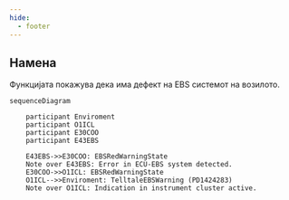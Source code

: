 ```yaml
---
hide:
  - footer
---
```


## Намена

Функцијата покажува дека има дефект на EBS системот на возилото.

``` mermaid
sequenceDiagram
    
    participant Enviroment
    participant O1ICL
    participant E30COO
    participant E43EBS
        
    E43EBS->>E30COO: EBSRedWarningState 
    Note over E43EBS: Error in ECU-EBS system detected.
    E30COO->>O1ICL: EBSRedWarningState
    O1ICL-->>Enviroment: TelltaleEBSWarning (PD1424283)       
    Note over O1ICL: Indication in instrument cluster active.
    
```